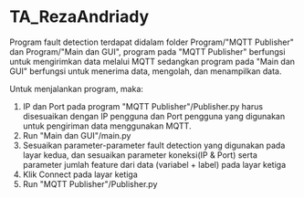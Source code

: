 # TA_RezaAndriady

Program fault detection terdapat didalam folder Program/"MQTT Publisher" dan Program/"Main dan GUI", program pada "MQTT Publisher" berfungsi untuk mengirimkan data melalui MQTT sedangkan program pada "Main dan GUI" berfungsi untuk menerima data, mengolah, dan menampilkan data.

Untuk menjalankan program, maka:
1. IP dan Port pada program "MQTT Publisher"/Publisher.py harus disesuaikan dengan IP pengguna dan Port pengguna yang digunakan untuk pengiriman data menggunakan MQTT. 
2. Run "Main dan GUI"/main.py
3. Sesuaikan parameter-parameter fault detection yang digunakan pada layar kedua, dan sesuaikan parameter koneksi(IP & Port) serta parameter jumlah feature dari data (variabel + label) pada layar ketiga
4. Klik Connect pada layar ketiga
5. Run "MQTT Publisher"/Publisher.py
